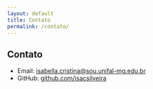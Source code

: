```yaml
---
layout: default
title: Contato
permalink: /contato/
---
```


## Contato

- Email: isabella.cristina@sou.unifal-mg.edu.br
- GitHub: [github.com/isacsilveira](https://github.com/isacsilveira)
